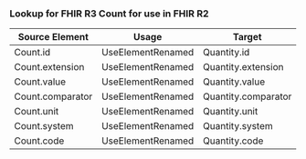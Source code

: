 ### Lookup for FHIR R3 Count for use in FHIR R2

| Source Element | Usage | Target |
| -------------- | ----- | ------ |
| Count.id | UseElementRenamed | Quantity.id |
| Count.extension | UseElementRenamed | Quantity.extension |
| Count.value | UseElementRenamed | Quantity.value |
| Count.comparator | UseElementRenamed | Quantity.comparator |
| Count.unit | UseElementRenamed | Quantity.unit |
| Count.system | UseElementRenamed | Quantity.system |
| Count.code | UseElementRenamed | Quantity.code |
